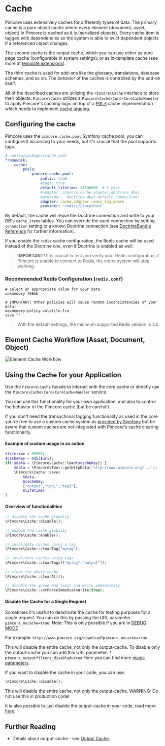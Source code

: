 # Cache

Pimcore uses extensively caches for differently types of data. The primary cache is a pure object 
cache where every element (document, asset, object) in Pimcore is cached as it is (serialized objects). 
Every cache item is tagged with dependencies so the system is able to evict dependent objects if 
a referenced object changes.

The second cache is the output cache, which you can use either as pure page cache (configurable 
in system settings), or as in-template cache (see more at [template extensions](../../02_MVC/02_Template/02_Template_Extensions/README.md)).

The third cache is used for add-ons like the glossary, translations, database schemes, and so on. 
The behavior of the caches is controlled by the add-on itself.

All of the described caches are utilizing the `Pimcore\Cache` interface to store their objects. `Pimcore\Cache` utilizes
a `Pimcore\Cache\Core\CoreCacheHandler` to apply Pimcore's caching logic on top of a [`PSR-6`](http://www.php-fig.org/psr/psr-6/)
cache implementation which needs to implement [cache tagging](https://github.com/php-cache/tag-interop).

## Configuring the cache

Pimcore uses the `pimcore.cache.pool` Symfony cache pool, you can configure it according to your needs, but it's crucial 
that the pool supports tags.

```yaml
# config/packages/cache.yaml
framework:
    cache:
        pools:
            pimcore.cache.pool:
                public: true
                #tags: true
                default_lifetime: 31536000  # 1 year
                #adapter: pimcore.cache.adapter.doctrine_dbal
                #provider: 'doctrine.dbal.default_connection'
                adapter: cache.adapter.redis_tag_aware
                provider: 'redis://localhost'
```

By default, the cache will reuse the Doctrine connection and write to your DB's `cache_items` tables. You can override
the used connection by setting `connection` setting to a known Doctrine connection (see
[DoctrineBundle Reference](https://symfony.com/doc/current/reference/configuration/doctrine.html#doctrine-dbal-configuration)
for further information).
 
If you enable the `redis` cache configuration, the Redis cache will be used instead of the Doctrine one, even if Doctrine
is enabled as well. 
> **IMPORTANT!** It is crucial to test and verify your Redis configuration, if Pimcore is unable to connect to Redis, the entire system will stop working.


### Recommended Redis Configuration (`redis.conf`)
```
# select an appropriate value for your data
maxmemory 768mb
                   
# IMPORTANT! Other policies will cause random inconsistencies of your data!
maxmemory-policy volatile-lru   
save ""
```

> With the default settings, the minimum supported Redis version is 3.0.

## Element Cache Workflow (Asset, Document, Object)

![Element Cache Workflow](../../img/pimcore-cache.png)


## Using the Cache for your Application

Use the `Pimcore\Cache` facade to interact with the core cache or directly use the `Pimcore\Cache\Core\CoreCacheHandler` service.

You can use this functionality for your own application, and also to control the behavior of the Pimcore cache (but be
careful!).

If you don't need the transactional tagging functionality as used in the core you're free to use a custom cache system as
[provided by Symfony](https://symfony.com/doc/current/components/cache.html) but be aware that custom caches are not 
integrated with Pimcore's cache clearing functionality.
 
#### Example of custom usage in an action
```php
$lifetime = 99999;
$cacheKey = md5($uri);
if(!$data = \Pimcore\Cache::load($cacheKey)) {
    $data = \Pimcore\Tool::getHttpData('http://www.pimcore.org/...');
    \Pimcore\Cache::save(
        $data,
        $cacheKey,
        ["output","tag1","tag2"],
        $lifetime);
}
```

#### Overview of functionalities
```php
// disable the cache globally
\Pimcore\Cache::disable();
 
// enable the cache globally
\Pimcore\Cache::enable();
 
// invalidate caches using a tag
\Pimcore\Cache::clearTag("mytag");
 
// invalidate caches using tags
\Pimcore\Cache::clearTags(["mytag","output"]);
 
// clear the whole cache
\Pimcore\Cache::clearAll();
 
// disable the queue and limit and write immediately
\Pimcore\Cache::setForceImmediateWrite(true);
```

#### Disable the Cache for a Single Request
Sometimes it's useful to deactivate the cache for testing purposes for a single request. You 
can do this by passing the URL parameter `pimcore_nocache=true`. Note: This is only possible if you are in [DEBUG MODE](../13_Debugging.md#debug-mode)

For example: `http://www.pimcore.org/download?pimcore_nocache=true` 

This will disable the entire cache, not only the output-cache. To disable only the output-cache 
you can add this URL parameter: `?pimcore_outputfilters_disabled=true`
Here you can find more [magic parameters](../15_Magic_Parameters.md).


If you want to disable the cache in your code, you can use: 
```php
\Pimcore\Cache::disable();
```

This will disable the entire cache, not only the output-cache. WARNING: Do not use this in production code!

It is also possible to just disable the output-cache in your code, read more [here](./03_Full_Page_Cache.md).


## Further Reading

* Details about output-cache - see [Output Cache](./03_Full_Page_Cache.md).
